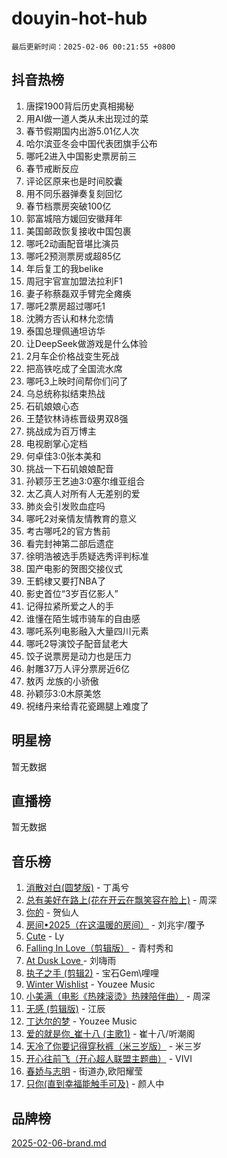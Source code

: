 # douyin-hot-hub

`最后更新时间：2025-02-06 00:21:55 +0800`

## 抖音热榜

1. 唐探1900背后历史真相揭秘
1. 用AI做一道人类从未出现过的菜
1. 春节假期国内出游5.01亿人次
1. 哈尔滨亚冬会中国代表团旗手公布
1. 哪吒2进入中国影史票房前三
1. 春节戒断反应
1. 评论区原来也是时间胶囊
1. 用不同乐器弹奏复刻回忆
1. 春节档票房突破100亿
1. 郭富城陪方媛回安徽拜年
1. 美国邮政恢复接收中国包裹
1. 哪吒2动画配音堪比演员
1. 哪吒2预测票房或超85亿
1. 年后复工的我belike
1. 周冠宇官宣加盟法拉利F1
1. 妻子称蔡磊双手臂完全瘫痪
1. 哪吒2票房超过哪吒1
1. 沈腾方否认和林允恋情
1. 泰国总理佩通坦访华
1. 让DeepSeek做游戏是什么体验
1. 2月车企价格战变生死战
1. 把高铁吃成了全国流水席
1. 哪吒3上映时间帮你们问了
1. 乌总统称拟结束热战
1. 石矶娘娘心态
1. 王楚钦林诗栋晋级男双8强
1. 挑战成为百万博主
1. 电视剧掌心定档
1. 何卓佳3:0张本美和
1. 挑战一下石矶娘娘配音
1. 孙颖莎王艺迪3:0塞尔维亚组合
1. 太乙真人对所有人无差别的爱
1. 肺炎会引发败血症吗
1. 哪吒2对亲情友情教育的意义
1. 考古哪吒2的官方售前
1. 看完封神第二部后遗症
1. 徐明浩被选手质疑选秀评判标准
1. 国产电影的贺图交接仪式
1. 王鹤棣又要打NBA了
1. 影史首位“3岁百亿影人”
1. 记得拉紧所爱之人的手
1. 谁懂在陌生城市骑车的自由感
1. 哪吒系列电影融入大量四川元素
1. 哪吒2导演饺子配音鼠老大
1. 饺子说票房是动力也是压力
1. 射雕37万人评分票房近6亿
1. 敖丙 龙族的小骄傲
1. 孙颖莎3:0木原美悠
1. 祝绪丹来给青花瓷踢腿上难度了

## 明星榜

暂无数据

## 直播榜

暂无数据

## 音乐榜

1. [消散对白(圆梦版)](https://sf5-hl-cdn-tos.douyinstatic.com/obj/tos-cn-ve-2774/og4jB5I5IizzoZVAAAzWgBMAsMDWoArfwBOiFs) - 丁禹兮
1. [总有美好在路上(花在开云在飘笑容在脸上)](https://sf3-cdn-tos.douyinstatic.com/obj/tos-cn-ve-2774/oU5u7NwtfBIvaNhoQBszOvAlRiAoiWAVVyBMq4) - 周深
1. [你的](https://sf5-hl-cdn-tos.douyinstatic.com/obj/tos-cn-ve-2774/oYuIeKf42jB7sEV6B2upMdpYAgfrQWj0FeRegh) - 贺仙人
1. [房间•2025（在这温暖的房间）](https://sf5-hl-cdn-tos.douyinstatic.com/obj/tos-cn-ve-2774/oMzJcnT8BgIetASeBfwfEeBQVNfACiCifhfZP7g) - 刘兆宇/覆予
1. [Cute](https://sf5-hl-cdn-tos.douyinstatic.com/obj/tos-cn-ve-2774/o4IbIzHWKAAB4wsS5qMBRiiAlEBGTpQRNfFvuo) - Ly
1. [Falling In Love（剪辑版）](https://sf5-hl-cdn-tos.douyinstatic.com/obj/tos-cn-ve-2774/o8ajpA8zzgBPahbBIO8AcKGBLJezFCRd1wfP9f) - 青村秀和
1. [ At Dusk  Love ](https://sf5-hl-cdn-tos.douyinstatic.com/obj/tos-cn-ve-2774/o8CrpCf5CaYgI4ZrtQgMQAFEfuGqNnRSDQAPBc) - 刘嗨雨
1. [执子之手 (剪辑2)](https://sf5-hl-cdn-tos.douyinstatic.com/obj/tos-cn-ve-2774/oUoZLQjCc31XzqsBnBQUNgeKtYPBcgbFDwtfcu) - 宝石Gem\哩哩
1. [Winter Wishlist](https://sf5-hl-cdn-tos.douyinstatic.com/obj/tos-cn-ve-2774/oIIgUOeamCFCVAzxN6MFRLIBlLGpUqQxeeHrLE) - Youzee Music
1. [小美满（电影《热辣滚烫》热辣陪伴曲）](https://sf5-hl-cdn-tos.douyinstatic.com/obj/tos-cn-ve-2774/o0GAn2lSgfZIDUgtevCGDQYnFg4CwnrBaxbTZL) - 周深
1. [无感 (剪辑版)](https://sf5-hl-cdn-tos.douyinstatic.com/obj/tos-cn-ve-2774/o0eIsUzJBDlQaQFC5OFlgbMEZC1TFYBftOBn6p) - 江辰
1. [丁达尔的梦](https://sf5-hl-cdn-tos.douyinstatic.com/obj/tos-cn-ve-2774/oMU3WirUZBVQkAC9ccG5P2IQirziZM2RTInUY) - Youzee Music
1. [爱的就是你_崔十八 (主歌1)](https://sf5-hl-cdn-tos.douyinstatic.com/obj/tos-cn-ve-2774/oI5BO5DhFZ6UTcNCnZaOCBLtZ7WIMQGfgnXf5E) - 崔十八/听潮阁
1. [天冷了你要记得穿秋裤（米三岁版）](https://sf5-hl-cdn-tos.douyinstatic.com/obj/tos-cn-ve-2774/oQlIwVIDWiZ6BQilAorS7MA0AgCkQDvcZAdm1) - 米三岁
1. [开心往前飞（开心超人联盟主题曲）](https://sf5-hl-cdn-tos.douyinstatic.com/obj/tos-cn-ve-2774/9d8fb7c82cf1421fb93a9fe925275e0a) - VIVI
1. [春娇与志明](https://sf5-hl-cdn-tos.douyinstatic.com/obj/tos-cn-ve-2774/e530d8fceb7044b39707d7f9ff54add1) - 街道办,欧阳耀莹
1. [只你(直到幸福能触手可及)](https://sf5-hl-cdn-tos.douyinstatic.com/obj/tos-cn-ve-2774/o0lBkRDzFTeaVSUz3ZZSCBVtZ5DIMQGfgmEAuE) - 颜人中

## 品牌榜

[2025-02-06-brand.md](2025-02-06-brand.md)
